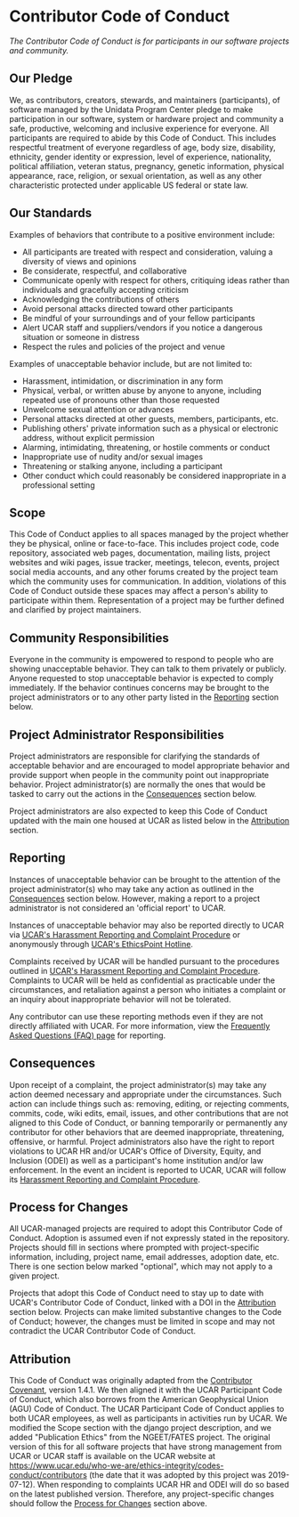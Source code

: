 # Contributor Code of Conduct
_The Contributor Code of Conduct is for participants in our software projects and community._

## Our Pledge
We, as contributors, creators, stewards, and maintainers (participants), of software managed by the Unidata Program Center pledge to make participation in our software, system or hardware project and community a safe, productive, welcoming and inclusive experience for everyone.
All participants are required to abide by this Code of Conduct.
This includes respectful treatment of everyone regardless of age, body size, disability, ethnicity, gender identity or expression, level of experience, nationality, political affiliation, veteran status, pregnancy, genetic information, physical appearance, race, religion, or sexual orientation, as well as any other characteristic protected under applicable US federal or state law.

## Our Standards
Examples of behaviors that contribute to a positive environment include:

* All participants are treated with respect and consideration, valuing a diversity of views and opinions
* Be considerate, respectful, and collaborative
* Communicate openly with respect for others, critiquing ideas rather than individuals and gracefully accepting criticism
* Acknowledging the contributions of others
* Avoid personal attacks directed toward other participants
* Be mindful of your surroundings and of your fellow participants
* Alert UCAR staff and suppliers/vendors if you notice a dangerous situation or someone in distress
* Respect the rules and policies of the project and venue

Examples of unacceptable behavior include, but are not limited to:

* Harassment, intimidation, or discrimination in any form
* Physical, verbal, or written abuse by anyone to anyone, including repeated use of pronouns other than those requested
* Unwelcome sexual attention or advances
* Personal attacks directed at other guests, members, participants, etc.
* Publishing others' private information such as a physical or electronic address, without explicit permission
* Alarming, intimidating, threatening, or hostile comments or conduct
* Inappropriate use of nudity and/or sexual images
* Threatening or stalking anyone, including a participant
* Other conduct which could reasonably be considered inappropriate in a professional setting

## Scope
This Code of Conduct applies to all spaces managed by the project whether they be physical, online or face-to-face.
This includes project code, code repository, associated web pages, documentation, mailing lists, project websites and wiki pages, issue tracker, meetings, telecon, events, project social media accounts, and any other forums created by the project team which the community uses for communication.
In addition, violations of this Code of Conduct outside these spaces may affect a person's ability to participate within them.
Representation of a project may be further defined and clarified by project maintainers.

## Community Responsibilities
Everyone in the community is empowered to respond to people who are showing unacceptable behavior.
They can talk to them privately or publicly.
Anyone requested to stop unacceptable behavior is expected to comply immediately.
If the behavior continues concerns may be brought to the project administrators or to any other party listed in the [Reporting](#reporting) section below.

## Project Administrator Responsibilities
Project administrators are responsible for clarifying the standards of acceptable behavior and are encouraged to model appropriate behavior and provide support when people in the community point out inappropriate behavior.
Project administrator(s) are normally the ones that would be tasked to carry out the actions in the [Consequences](#consequences) section below.

Project administrators are also expected to keep this Code of Conduct updated with the main one housed at UCAR as listed below in the [Attribution](#attribution) section.

## Reporting
Instances of unacceptable behavior can be brought to the attention of the project administrator(s) who may take any action as outlined in the [Consequences](#consequences) section below.
However, making a report to a project administrator is not considered an 'official report' to UCAR.

Instances of unacceptable behavior may also be reported directly to UCAR via [UCAR's Harassment Reporting and Complaint Procedure](https://operations.ucar.edu/procedures/hr/harassment-reporting-and-complaint-procedure) or anonymously through [UCAR's EthicsPoint Hotline](https://www2.fin.ucar.edu/ethics/anonymous-reporting).

Complaints received by UCAR will be handled pursuant to the procedures outlined in [UCAR's Harassment Reporting and Complaint Procedure](https://operations.ucar.edu/procedures/hr/harassment-reporting-and-complaint-procedure).
Complaints to UCAR will be held as confidential as practicable under the circumstances, and retaliation against a person who initiates a complaint or an inquiry about inappropriate behavior will not be tolerated.

Any contributor can use these reporting methods even if they are not directly affiliated with UCAR.
For more information, view the [Frequently Asked Questions (FAQ) page](https://www2.fin.ucar.edu/procedures/hr/reporting-faqs) for reporting.

## Consequences
Upon receipt of a complaint, the project administrator(s) may take any action deemed necessary and appropriate under the circumstances.
Such action can include things such as: removing, editing, or rejecting comments, commits, code, wiki edits, email, issues, and other contributions that are not aligned to this Code of Conduct, or banning temporarily or permanently any contributor for other behaviors that are deemed inappropriate, threatening, offensive, or harmful.
Project administrators also have the right to report violations to UCAR HR and/or UCAR's Office of Diversity, Equity, and Inclusion (ODEI) as well as a participant's home institution and/or law enforcement.
In the event an incident is reported to UCAR, UCAR will follow its [Harassment Reporting and Complaint Procedure](https://operations.ucar.edu/procedures/hr/harassment-reporting-and-complaint-procedure).

## Process for Changes
All UCAR-managed projects are required to adopt this Contributor Code of Conduct.
Adoption is assumed even if not expressly stated in the repository.
Projects should fill in sections where prompted with project-specific information, including, project name, email addresses, adoption date, etc.
There is one section below marked "optional", which may not apply to a given project.

Projects that adopt this Code of Conduct need to stay up to date with UCAR's Contributor Code of Conduct, linked with a DOI in the [Attribution](#attribution) section below.
Projects can make limited substantive changes to the Code of Conduct; however, the changes must be limited in scope and may not contradict the UCAR Contributor Code of Conduct.

## Attribution
This Code of Conduct was originally adapted from the [Contributor Covenant](https://www.contributor-covenant.org/), version 1.4.1.
We then aligned it with the UCAR Participant Code of Conduct, which also borrows from the American Geophysical Union (AGU) Code of Conduct.
The UCAR Participant Code of Conduct applies to both UCAR employees, as well as participants in activities run by UCAR.
We modified the Scope section with the django project description, and we added "Publication Ethics" from the NGEET/FATES project.
The original version of this for all software projects that have strong management from UCAR or UCAR staff is available on the UCAR website at https://www.ucar.edu/who-we-are/ethics-integrity/codes-conduct/contributors (the date that it was adopted by this project was 2019-07-12).
When responding to complaints UCAR HR and ODEI will do so based on the latest published version.
Therefore, any project-specific changes should follow the [Process for Changes](#process-for-changes) section above.
